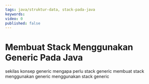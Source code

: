 ```yaml
---
tags: java/struktur-data, stack-pada-java
keywords: 
video: 0
published: false
---
```

# Membuat Stack Menggunakan Generic Pada Java
sekilas konsep generic
mengapa perlu stack generic
membuat stack menggunakan generic
menggunakan stack generic
